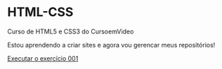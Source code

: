 # HTML-CSS

 Curso de HTML5 e CSS3 do CursoemVideo

 Estou aprendendo a criar sites e agora vou gerencar meus repositórios!

<a href="https://alenior.github.io/html.css.javascript/html-css/exercicios/ex001/">Executar o exercício 001<a/>